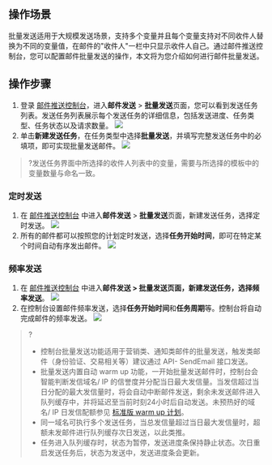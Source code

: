 ## 操作场景
批量发送适用于大规模发送场景，支持多个变量并且每个变量支持对不同收件人替换为不同的变量值，在邮件的"收件人"一栏中只显示收件人自己。通过邮件推送控制台，您可以配置邮件批量发送的操作，本文将为您介绍如何进行邮件批量发送。

## 操作步骤
1. 登录 [邮件推送控制台](https://console.cloud.tencent.com/ses/send)，进入**邮件发送** > **批量发送**页面，您可以看到发送任务列表。发送任务列表展示每个发送任务的详细信息，包括发送进度、任务类型、任务状态以及请求数量。
![](https://qcloudimg.tencent-cloud.cn/raw/714ffc33bbe6e31324a7842480537f9b.png)
2. 单击**新建发送任务**，在任务类型中选择**批量发送**，并填写完整发送任务中的必填项，即可实现批量发送邮件。
![](https://qcloudimg.tencent-cloud.cn/raw/714c25f7017aa3ea31c43a1f946a5477.png)
>?发送任务界面中所选择的收件人列表中的变量，需要与所选择的模板中的变量数量与命名一致。
### 定时发送
1. 在 [邮件推送控制台](https://console.cloud.tencent.com/ses/send) 中进入**邮件发送** > **批量发送**页面，新建发送任务，选择定时发送。
![](https://qcloudimg.tencent-cloud.cn/raw/25168fcec547d20ea0195554f9bc70e2.png)
2. 所有的邮件都可以按照您的计划定时发送，选择**任务开始时间**，即可在特定某个时间自动有序发出邮件。
![](https://qcloudimg.tencent-cloud.cn/raw/4d09b56565901960d0b54efb07c89aaf.png)
### 频率发送
1. 在 [邮件推送控制台](https://console.cloud.tencent.com/ses/send) 中进入**邮件发送 **> **批量发送**页面，**新建发送任务**，选择**频率发送**。
![](https://qcloudimg.tencent-cloud.cn/raw/7cbd4c4ab5b5da88aa498e416d8f5db1.png)
2. 在控制台设置邮件频率发送，选择**任务开始时间**和**任务周期**等。控制台将自动完成邮件的频率发送。
![](https://qcloudimg.tencent-cloud.cn/raw/b3ec152ed1a91f5849f12393f91b4b8e.png)

>?
>
>- 控制台批量发送功能适用于营销类、通知类邮件的批量发送，触发类邮件（身份验证、交易相关等）建议通过 API- SendEmail 接口发送。
>- 批量发送内置自动 warm up 功能，一开始批量发送邮件时，控制台会智能判断发信域名/ IP 的信誉度并分配当日最大发信量。当发信超过当日分配的最大发信量时，将会自动中断邮件发送，剩余未发送邮件进入队列缓存中，并将延迟至当前时刻24小时后自动发送。未预热好的域名/ IP 日发信配额参见 [标准版 warm up 计划](https://cloud.tencent.com/document/product/1288/63469#default)。
>- 同一域名可执行多个发送任务，当总发信量超过当日最大发信量时，超额未发邮件进行队列缓存次日发送，以此类推。
>- 任务进入队列缓存时，状态为暂停，发送进度条保持静止状态。次日重启发送任务后，状态为发送中，发送进度条会更新。

